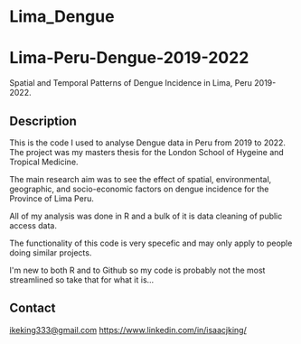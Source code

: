 # Lima_Dengue
# Lima-Peru-Dengue-2019-2022
Spatial and Temporal Patterns of Dengue Incidence in Lima, Peru 2019-2022.

## Description
This is the code I used to analyse Dengue data in Peru from 2019 to 2022.
The project was my masters thesis for the London School of Hygeine and Tropical Medicine.

The main research aim was to see the effect of spatial, environmental, geographic, and socio-economic factors on dengue incidence for the Province of Lima Peru.

All of my analysis was done in R and a bulk of it is data cleaning of public access data. 

The functionality of this code is very specefic and may only apply to people doing similar projects. 

I'm new to both R and to Github so my code is probably not the most streamlined so take that for what it is...


## Contact
ikeking333@gmail.com
https://www.linkedin.com/in/isaacjking/
